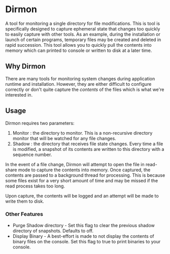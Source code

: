 # Dirmon

A tool for monitoring a single directory for file modifications. This is tool is specifically designed to capture 
ephemeral state that changes too quickly to easily capture with other tools. As an example, during the installation 
or launch of certain programs, temporary files may be created and deleted in rapid succession. This tool allows you to 
quickly pull the contents into memory which can printed to console or written to disk at a later time. 

## Why Dirmon 

There are many tools for monitoring system changes during application runtime and installation. However, they are 
either difficult to configure correctly or don't quite capture the _contents_ of the files which is what we're 
interested in. 

## Usage 

Dirmon requires two parameters:

1) Monitor : the directory to monitor. This is a non-recursive directory monitor that will be watched for any file 
changes. 
2) Shadow : the directory that receives file state changes. Every time a file is modified, a snapshot of its contents 
are written to this directory with a sequence number.

In the event of a file change, Dirmon will attempt to open the file in read-share mode to capture the contents into 
memory. Once captured, the contents are passed to a background thread for processing. This is because some files exist 
for a very short amount of time and may be missed if the read process takes too long. 

Upon capture, the contents will be logged and an attempt will be made to write them to disk.

### Other Features 

* Purge Shadow directory - Set this flag to clear the previous shadow directory of snapshots. Defaults to off. 
* Display Binary - A best-effort is made to not display the contents of binary files on the console. Set this flag to 
true to print binaries to your console. 